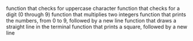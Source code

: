 function that checks for uppercase character
function that checks for a digit (0 through 9)
 function that multiplies two integers
function that prints the numbers, from 0 to 9, followed by a new line
function that draws a straight line in the terminal 
 function that prints a square, followed by a new line
